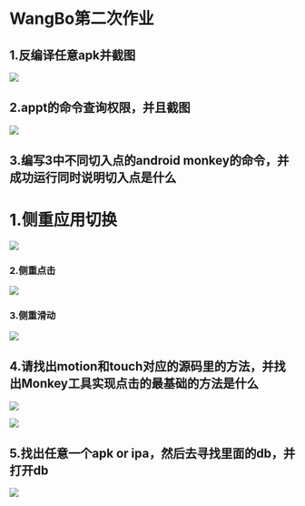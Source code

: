 # WangBo第二次作业 #
## 1.反编译任意apk并截图 ##

![](http://i.imgur.com/V8Wc74t.jpg)

## 2.appt的命令查询权限，并且截图 ##

![](http://i.imgur.com/58rTn5d.jpg)

## 3.编写3中不同切入点的android monkey的命令，并成功运行同时说明切入点是什么 ##

# 1.侧重应用切换 #
![](http://i.imgur.com/CsyARjh.png)

### 2.侧重点击 ###
![](http://i.imgur.com/EQyEzYk.png)

### 3.侧重滑动 ###
![](http://i.imgur.com/XHXaJGh.png)

## 4.请找出motion和touch对应的源码里的方法，并找出Monkey工具实现点击的最基础的方法是什么 ##

![](http://i.imgur.com/U9Uayhl.jpg)

![](http://i.imgur.com/g65AYkT.jpg)

## 5.找出任意一个apk or ipa，然后去寻找里面的db，并打开db ##

![](http://i.imgur.com/uFnIyV4.png)